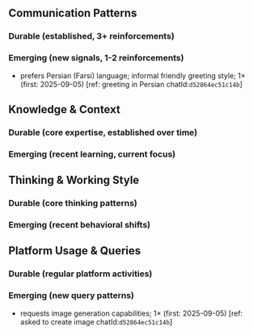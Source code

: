 ## Communication Patterns
### Durable (established, 3+ reinforcements)

### Emerging (new signals, 1-2 reinforcements)
- prefers Persian (Farsi) language; informal friendly greeting style; 1× (first: 2025-09-05) [ref: greeting in Persian chatId:`d52864ec51c14b`]

## Knowledge & Context
### Durable (core expertise, established over time)

### Emerging (recent learning, current focus)

## Thinking & Working Style
### Durable (core thinking patterns)

### Emerging (recent behavioral shifts)

## Platform Usage & Queries
### Durable (regular platform activities)

### Emerging (new query patterns)
- requests image generation capabilities; 1× (first: 2025-09-05) [ref: asked to create image chatId:`d52864ec51c14b`]
